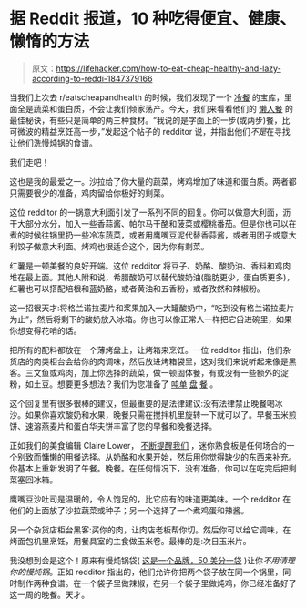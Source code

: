 # 据 Reddit 报道，10 种吃得便宜、健康、懒惰的方法

> 原文：<https://lifehacker.com/how-to-eat-cheap-healthy-and-lazy-according-to-reddi-1847379166>

当我们上次去 r/eatscheapandhealth 的时候，我们发现了一个 [冷餐](https://lifehacker.com/10-cheap-and-healthy-cold-lunches-you-should-try-accor-1847166416) 的宝库，里面全是蔬菜和蛋白质，不会让我们倾家荡产。今天，我们来看看他们的 [懒人餐](https://www.reddit.com/r/EatCheapAndHealthy/comments/jrwo5y/what_are_some_cheap_healthy_and_lazy_meals/) 的最佳秘诀，有些只是简单的两三种食材。“我说的是字面上的一步(或两步)餐，比可微波的精益烹饪高一步，”发起这个帖子的 redditor 说，并指出他们*不是*在寻找让他们洗慢炖锅的食谱。

我们走吧！

这也是我的最爱之一。沙拉给了你大量的蔬菜，烤鸡增加了味道和蛋白质。两者都只需要很少的准备，鸡肉留给你极好的剩菜。

这位 redditor 的一锅意大利面引发了一系列不同的回复。你可以做意大利面，沥干大部分水分，加入一些香蒜酱、帕尔马干酪和菠菜或樱桃番茄。但是你也可以在煮的时候往锅里扔一些冷冻蔬菜，或者用鹰嘴豆泥代替香蒜酱，或者用团子或意大利饺子做意大利面。烤鸡也很适合这个，因为你有剩菜。

红薯是一顿美餐的良好开端。这位 redditor 将豆子、奶酪、酸奶油、香料和鸡肉堆在最上面。其他人附和说，希腊酸奶可以替代酸奶油(脂肪更少，蛋白质更多)，红薯也可以搭配培根和蓝奶酪，或者黄油和五香粉，或者孜然和辣椒粉。

这一招很天才:将格兰诺拉麦片和浆果加入一大罐酸奶中，“吃到没有格兰诺拉麦片为止”，然后将剩下的酸奶放入冰箱。你也可以像正常人一样把它舀进碗里，如果你想变得花哨的话。

把所有的配料都放在一个薄烤盘上，让烤箱来烹饪。一位 redditor 指出，他们杂货店的肉类柜台会给你的肉调味，然后放进烤箱袋里，这对我们来说听起来像是黑客。三文鱼或鸡肉，加上你选择的蔬菜，做一顿固体餐，有或没有一些额外的淀粉，如土豆。想要更多想法？我们为您准备了 [吨](https://lifehacker.com/sheet-pan-gnocchi-is-an-amazing-weeknight-meal-1842058536)[单](https://lifehacker.com/how-to-cook-thanksgiving-dinner-in-single-a-sheet-pan-1830156144) [盘](https://lifehacker.com/sheet-pans-make-great-pan-sauces-too-1839071667) [餐](https://lifehacker.com/five-surprising-meals-you-didnt-know-you-could-make-in-1790072203) 。

这个回复里有很多很棒的建议，但最重要的是法律建议:没有法律禁止晚餐喝冰沙。如果你喜欢酸奶和水果，晚餐只需在搅拌机里旋转一下就可以了。早餐玉米煎饼、速溶燕麦片和蛋白华夫饼丰富了您的早餐和晚餐选择。

正如我们的美食编辑 Claire Lower， [不断提醒我们](https://lifehacker.com/your-next-camping-trip-needs-a-charcuterie-board-1847093082) ，迷你熟食板是任何场合的一个别致而慵懒的用餐选择。从奶酪和水果开始，然后用你觉得缺少的东西来补充。你基本上重新发明了午餐。晚餐。在任何情况下，没有准备，你可以在吃完后把剩菜塞回冰箱。

鹰嘴豆沙吐司是温暖的，令人饱足的，比它应有的味道更美味。一个 redditor 在他们的上面放了沙拉蔬菜或种子；另一个选择了一个煮鸡蛋和辣酱。

另一个杂货店柜台黑客:买你的肉，让肉店老板帮你切。然后你可以给它调味，在烤面包机里烹饪，用餐具室的主食做玉米卷。最棒的是:次日玉米片。

我没想到会是这个！原来有慢炖锅袋( [这是一个品牌，50 美分一袋](https://www.walmart.com/ip/Reynolds-Kitchens-Slow-Cooker-Liners-Regular-Fits-3-8-Quarts-8-Count/43898505) )让你*不用清理你的慢炖锅*。正如 redditor 指出的，他们允许你把两个袋子放在同一个锅里，同时制作两种食谱。在一个袋子里做辣椒，在另一个袋子里做炖鸡，你已经准备好了这一周的晚餐。天才。